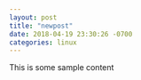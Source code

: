 ```yaml
---
layout: post
title: "newpost"
date: 2018-04-19 23:30:26 -0700
categories: linux
---
```


This is some sample content

